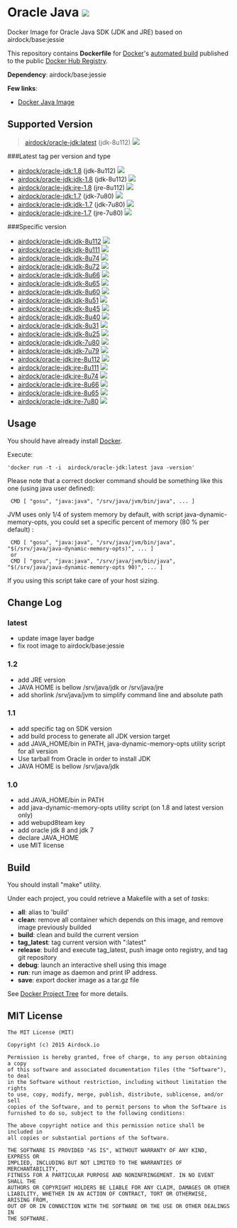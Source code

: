 # Oracle Java [![](https://images.microbadger.com/badges/image/airdock/oracle-jdk:latest.svg)](https://microbadger.com/images/airdock/oracle-jdk:latest "Get your own image badge on microbadger.com")

Docker Image for Oracle Java SDK (JDK and JRE) based on airdock/base:jessie

This repository contains **Dockerfile** for [Docker](https://www.docker.com/)'s [automated build](https://registry.hub.docker.com/u/airdock/) published to the public [Docker Hub Registry](https://registry.hub.docker.com/).

**Dependency**: airdock/base:jessie

**Few links**:

 - [Docker Java Image](https://github.com/dockerfile/java)

## Supported Version

 > [airdock/oracle-jdk:latest](https://github.com/airdock-io/docker-oracle-jdk/tree/master/) (jdk-8u112) [![](https://images.microbadger.com/badges/image/airdock/oracle-jdk:latest.svg)](https://microbadger.com/images/airdock/oracle-jdk:latest 'Get your own image badge on microbadger.com')

###Latest tag per version and type
 - [airdock/oracle-jdk:1.8](https://github.com/airdock-io/docker-oracle-jdk/tree/master/jdk-1.8) (jdk-8u112) [![](https://images.microbadger.com/badges/image/airdock/oracle-jdk:jdk-8u112.svg)](https://microbadger.com/images/airdock/oracle-jdk:jdk-8u112 'Get your own image badge on microbadger.com') 
  - [airdock/oracle-jdk:jdk-1.8](https://github.com/airdock-io/docker-oracle-jdk/tree/master/jdk-1.8) (jdk-8u112) [![](https://images.microbadger.com/badges/image/airdock/oracle-jdk:jdk-8u112.svg)](https://microbadger.com/images/airdock/oracle-jdk:jdk-8u112 'Get your own image badge on microbadger.com') 
 - [airdock/oracle-jdk:jre-1.8](https://github.com/airdock-io/docker-oracle-jdk/tree/master/jre-1.8) (jre-8u112) [![](https://images.microbadger.com/badges/image/airdock/oracle-jdk:jre-8u112.svg)](https://microbadger.com/images/airdock/oracle-jdk:jre-8u112 'Get your own image badge on microbadger.com') 
 - [airdock/oracle-jdk:1.7](https://github.com/airdock-io/docker-oracle-jdk/tree/master/jdk-1.7) (jdk-7u80) [![](https://images.microbadger.com/badges/image/airdock/oracle-jdk:jdk-8u112.svg)](https://microbadger.com/images/airdock/oracle-jdk:jdk-8u112 'Get your own image badge on microbadger.com') 
 - [airdock/oracle-jdk:jdk-1.7](https://github.com/airdock-io/docker-oracle-jdk/tree/master/jdk-1.7) (jdk-7u80) [![](https://images.microbadger.com/badges/image/airdock/oracle-jdk:jdk-7u80.svg)](https://microbadger.com/images/airdock/oracle-jdk:jdk-7u80 'Get your own image badge on microbadger.com') 
 - [airdock/oracle-jdk:jre-1.7](https://github.com/airdock-io/docker-oracle-jdk/tree/master/jre-1.7) (jre-7u80) [![](https://images.microbadger.com/badges/image/airdock/oracle-jdk:jre-7u80.svg)](https://microbadger.com/images/airdock/oracle-jdk:jre-7u80 'Get your own image badge on microbadger.com') 


###Specific version
 - [airdock/oracle-jdk:jdk-8u112](https://github.com/airdock-io/docker-oracle-jdk/tree/master/jdk-8u112) [![](https://images.microbadger.com/badges/image/airdock/oracle-jdk:jdk-8u112.svg)](https://microbadger.com/images/airdock/oracle-jdk:jdk-8u112 'Get your own image badge on microbadger.com') 
 - [airdock/oracle-jdk:jdk-8u111](https://github.com/airdock-io/docker-oracle-jdk/tree/master/jdk-8u111) [![](https://images.microbadger.com/badges/image/airdock/oracle-jdk:jdk-8u111.svg)](https://microbadger.com/images/airdock/oracle-jdk:jdk-8u111 'Get your own image badge on microbadger.com') 
 - [airdock/oracle-jdk:jdk-8u74](https://github.com/airdock-io/docker-oracle-jdk/tree/master/jdk-8u74) [![](https://images.microbadger.com/badges/image/airdock/oracle-jdk:jdk-8u74.svg)](https://microbadger.com/images/airdock/oracle-jdk:jdk-8u74 'Get your own image badge on microbadger.com') 
 - [airdock/oracle-jdk:jdk-8u72](https://github.com/airdock-io/docker-oracle-jdk/tree/master/jdk-8u72) [![](https://images.microbadger.com/badges/image/airdock/oracle-jdk:jdk-8u72.svg)](https://microbadger.com/images/airdock/oracle-jdk:jdk-8u72 'Get your own image badge on microbadger.com') 
 - [airdock/oracle-jdk:jdk-8u66](https://github.com/airdock-io/docker-oracle-jdk/tree/master/jdk-8u66) [![](https://images.microbadger.com/badges/image/airdock/oracle-jdk:jdk-8u66.svg)](https://microbadger.com/images/airdock/oracle-jdk:jdk-8u66 'Get your own image badge on microbadger.com') 
 - [airdock/oracle-jdk:jdk-8u65](https://github.com/airdock-io/docker-oracle-jdk/tree/master/jdk-8u65) [![](https://images.microbadger.com/badges/image/airdock/oracle-jdk:jdk-8u65.svg)](https://microbadger.com/images/airdock/oracle-jdk:jdk-8u65 'Get your own image badge on microbadger.com') 
 - [airdock/oracle-jdk:jdk-8u60](https://github.com/airdock-io/docker-oracle-jdk/tree/master/jdk-8u60) [![](https://images.microbadger.com/badges/image/airdock/oracle-jdk:jdk-8u60.svg)](https://microbadger.com/images/airdock/oracle-jdk:jdk-8u60 'Get your own image badge on microbadger.com') 
 - [airdock/oracle-jdk:jdk-8u51](https://github.com/airdock-io/docker-oracle-jdk/tree/master/jdk-8u51) [![](https://images.microbadger.com/badges/image/airdock/oracle-jdk:jdk-8u51.svg)](https://microbadger.com/images/airdock/oracle-jdk:jdk-8u51 'Get your own image badge on microbadger.com') 
 - [airdock/oracle-jdk:jdk-8u45](https://github.com/airdock-io/docker-oracle-jdk/tree/master/jdk-8u45) [![](https://images.microbadger.com/badges/image/airdock/oracle-jdk:jdk-8u45.svg)](https://microbadger.com/images/airdock/oracle-jdk:jdk-8u45 'Get your own image badge on microbadger.com') 
 - [airdock/oracle-jdk:jdk-8u40](https://github.com/airdock-io/docker-oracle-jdk/tree/master/jdk-8u40) [![](https://images.microbadger.com/badges/image/airdock/oracle-jdk:jdk-8u40.svg)](https://microbadger.com/images/airdock/oracle-jdk:jdk-8u40 'Get your own image badge on microbadger.com') 
 - [airdock/oracle-jdk:jdk-8u31](https://github.com/airdock-io/docker-oracle-jdk/tree/master/jdk-8u31) [![](https://images.microbadger.com/badges/image/airdock/oracle-jdk:jdk-8u31.svg)](https://microbadger.com/images/airdock/oracle-jdk:jdk-8u31 'Get your own image badge on microbadger.com') 
 - [airdock/oracle-jdk:jdk-8u25](https://github.com/airdock-io/docker-oracle-jdk/tree/master/jdk-8u25) [![](https://images.microbadger.com/badges/image/airdock/oracle-jdk:jdk-8u25.svg)](https://microbadger.com/images/airdock/oracle-jdk:jdk-8u25 'Get your own image badge on microbadger.com') 
 - [airdock/oracle-jdk:jdk-7u80](https://github.com/airdock-io/docker-oracle-jdk/tree/master/jdk-7u80) [![](https://images.microbadger.com/badges/image/airdock/oracle-jdk:jdk-7u80.svg)](https://microbadger.com/images/airdock/oracle-jdk:jdk-7u80 'Get your own image badge on microbadger.com') 
 - [airdock/oracle-jdk:jdk-7u79](https://github.com/airdock-io/docker-oracle-jdk/tree/master/jdk-7u79) [![](https://images.microbadger.com/badges/image/airdock/oracle-jdk:jdk-7u79.svg)](https://microbadger.com/images/airdock/oracle-jdk:jdk-7u79 'Get your own image badge on microbadger.com') 
 - [airdock/oracle-jdk:jre-8u112](https://github.com/airdock-io/docker-oracle-jdk/tree/master/jre-8u112) [![](https://images.microbadger.com/badges/image/airdock/oracle-jdk:jre-8u112.svg)](https://microbadger.com/images/airdock/oracle-jdk:jre-8u112 'Get your own image badge on microbadger.com') 
 - [airdock/oracle-jdk:jre-8u111](https://github.com/airdock-io/docker-oracle-jdk/tree/master/jre-8u111) [![](https://images.microbadger.com/badges/image/airdock/oracle-jdk:jre-8u111.svg)](https://microbadger.com/images/airdock/oracle-jdk:jre-8u111 'Get your own image badge on microbadger.com') 
 - [airdock/oracle-jdk:jre-8u74](https://github.com/airdock-io/docker-oracle-jdk/tree/master/jre-8u74) [![](https://images.microbadger.com/badges/image/airdock/oracle-jdk:jre-8u74.svg)](https://microbadger.com/images/airdock/oracle-jdk:jre-8u74 'Get your own image badge on microbadger.com') 
 - [airdock/oracle-jdk:jre-8u66](https://github.com/airdock-io/docker-oracle-jdk/tree/master/jre-8u66) [![](https://images.microbadger.com/badges/image/airdock/oracle-jdk:jre-8u66.svg)](https://microbadger.com/images/airdock/oracle-jdk:jre-8u66 'Get your own image badge on microbadger.com') 
 - [airdock/oracle-jdk:jre-8u65](https://github.com/airdock-io/docker-oracle-jdk/tree/master/jre-8u65) [![](https://images.microbadger.com/badges/image/airdock/oracle-jdk:jre-8u65.svg)](https://microbadger.com/images/airdock/oracle-jdk:jre-8u65 'Get your own image badge on microbadger.com') 
 - [airdock/oracle-jdk:jre-7u80](https://github.com/airdock-io/docker-oracle-jdk/tree/master/jre-7u80) [![](https://images.microbadger.com/badges/image/airdock/oracle-jdk:jre-7u80.svg)](https://microbadger.com/images/airdock/oracle-jdk:jre-7u80 'Get your own image badge on microbadger.com') 



## Usage

You should have already install [Docker](https://www.docker.com/).

Execute:

	'docker run -t -i  airdock/oracle-jdk:latest java -version'

Please note that a correct docker command should be something like this one (using java user defined):

```
 CMD [ "gosu", "java:java", "/srv/java/jvm/bin/java", ... ]
```

JVM uses only 1/4 of system memory by default, with script java-dynamic-memory-opts,
you could set a specific percent of memory (80 % per default) :

```
 CMD [ "gosu", "java:java", "/srv/java/jvm/bin/java", "$(/srv/java/java-dynamic-memory-opts)", ... ]
 or
 CMD [ "gosu", "java:java", "/srv/java/jvm/bin/java", "$(/srv/java/java-dynamic-memory-opts 90)", ... ]
```
If you using this script take care of your host sizing.


## Change Log

### latest
- update image layer badge
- fix root image to airdock/base:jessie

### 1.2

- add JRE version
- JAVA HOME is bellow /srv/java/jdk or /srv/java/jre
- add shorlink /srv/java/jvm to simplify command line and absolute path

### 1.1

- add specific tag on SDK version
- add build process to generate all JDK version target
- add JAVA_HOME/bin in PATH, java-dynamic-memory-opts utility script for all version
- Use tarball from Oracle in order to install JDK
- JAVA HOME is bellow /srv/java/jdk

### 1.0

- add JAVA_HOME/bin in PATH
- add java-dynamic-memory-opts utility script (on 1.8 and latest version only)
- add webupd8team key
- add oracle jdk 8 and jdk 7
- declare JAVA_HOME
- use MIT license


## Build

You should install "make" utility.

Under each project, you could retrieve a Makefile with a set of *tasks*:

- **all**: alias to 'build'
- **clean**: remove all container which depends on this image, and remove image previously builded
- **build**: clean and build the current version
- **tag_latest**: tag current version with ":latest"
- **release**: build and execute tag_latest, push image onto registry, and tag git repository
- **debug**: launch an interactive shell using this image
- **run**: run image as daemon and print IP address.
- **save**: export docker image as a tar.gz file

See [Docker Project Tree](https://github.com/airdock-io/docker-base/wiki/Docker-Project-Tree) for more details.


## MIT License

```
The MIT License (MIT)

Copyright (c) 2015 Airdock.io

Permission is hereby granted, free of charge, to any person obtaining a copy
of this software and associated documentation files (the "Software"), to deal
in the Software without restriction, including without limitation the rights
to use, copy, modify, merge, publish, distribute, sublicense, and/or sell
copies of the Software, and to permit persons to whom the Software is
furnished to do so, subject to the following conditions:

The above copyright notice and this permission notice shall be included in
all copies or substantial portions of the Software.

THE SOFTWARE IS PROVIDED "AS IS", WITHOUT WARRANTY OF ANY KIND, EXPRESS OR
IMPLIED, INCLUDING BUT NOT LIMITED TO THE WARRANTIES OF MERCHANTABILITY,
FITNESS FOR A PARTICULAR PURPOSE AND NONINFRINGEMENT. IN NO EVENT SHALL THE
AUTHORS OR COPYRIGHT HOLDERS BE LIABLE FOR ANY CLAIM, DAMAGES OR OTHER
LIABILITY, WHETHER IN AN ACTION OF CONTRACT, TORT OR OTHERWISE, ARISING FROM,
OUT OF OR IN CONNECTION WITH THE SOFTWARE OR THE USE OR OTHER DEALINGS IN
THE SOFTWARE.
 ```
